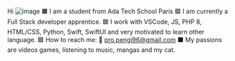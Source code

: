 
Hi ![image](https://user-images.githubusercontent.com/114993029/219435493-635d8645-76b3-47e5-8ba0-0784dfed1767.png)
🟧 I am a student from Ada Tech School Paris
🟩 I am currently a Full Stack developer apprentice.
🟦 I work with VSCode, JS, PHP 8, HTML/CSS, Python, Swift, SwiftUI and very motivated to learn other language.
🟪 How to reach me: 📧 pro.pengi96@gmail.com
⬛ My passions are videos games, listening to music, mangas and my cat.
